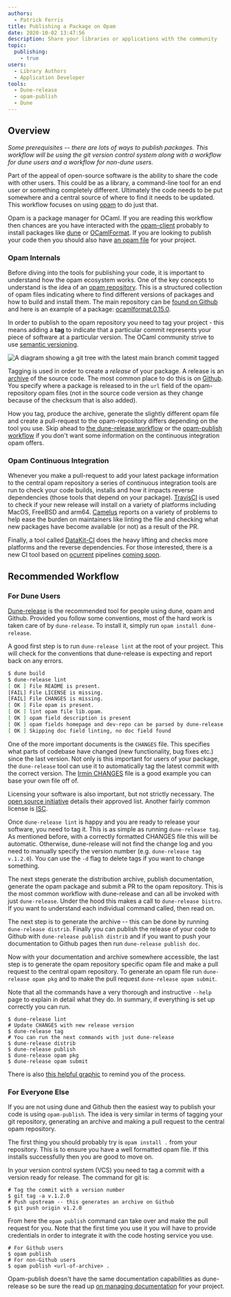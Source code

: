 ```yaml
---
authors:
  - Patrick Ferris
title: Publishing a Package on Opam
date: 2020-10-02 13:47:56
description: Share your libraries or applications with the community
topic: 
  publishing: 
    - true
users:
  - Library Authors
  - Application Developer
tools:
  - Dune-release
  - opam-publish
  - Dune
---
```


## Overview

*Some prerequisites -- there are lots of ways to publish packages. This workflow will be using the git version control system along with a workflow for dune users and a workflow for non-dune users.*

Part of the appeal of open-source software is the ability to share the code with other users. This could be as a library, a command-line tool for an end user or something completely different. Ultimately the code needs to be put somewhere and a central source of where to find it needs to be updated. This workflow focuses on using [opam](/pages/opam) to do just that. 

Opam is a package manager for OCaml. If you are reading this workflow then chances are you have interacted with the [opam-client](/pages/opam/opam-client) probably to install packages like [dune](/platform/dune) or [OCamlFormat](/platform/ocamlformat). If you are looking to publish your code then you should also have [an opam file](/workflows/starting-a-new-project#generating-an-opam-file) for your project.

### Opam Internals

Before diving into the tools for publishing your code, it is important to understand how the opam ecosystem works. One of the key concepts to understand is the idea of an [opam repository](/pages/opam/opam-client#repositories). This is a structured collection of opam files indicating where to find different versions of packages and how to build and install them. The main repository can be [found on Github](https://github.com/ocaml/opam-repository) and here is an example of a package: [ocamlformat.0.15.0](https://github.com/ocaml/opam-repository/blob/master/packages/ocamlformat/ocamlformat.0.15.0/opam).

In order to publish to the opam repository you need to tag your project - this means adding a **tag** to indicate that a particular commit represents your piece of software at a particular version. The OCaml community strive to use [semantic versioning](https://semver.org/).

![A diagram showing a git tree with the latest main branch commit tagged](/images/git-tag.png)

Tagging is used in order to create a *release* of your package. A release is an [archive](https://en.wikipedia.org/wiki/Tar_(computing)) of the source code. The most common place to do this is on [Github](https://github.blog/2013-07-02-release-your-software/). You specify where a package is released to in the `url` field of the opam-repository opam files (not in the source code version as they change because of the checksum that is also added).

How you tag, produce the archive, generate the slightly different opam file and create a pull-request to the opam-repository differs depending on the tool you use. Skip ahead to [the dune-release workflow](#for-dune-users) or the [opam-publish workflow](#for-everyone-else) if you don't want some information on the continuous integration opam offers.

### Opam Continuous Integration 

Whenever you make a pull-request to add your latest package information to the central opam repository a series of continuous integration tools are run to check your code builds, installs and how it impacts reverse dependencies (those tools that depend on your package). [TravisCI](https://travis-ci.com/) is used to check if your new release will install on a variety of platforms including MacOS, FreeBSD and arm64. [Camelus](https://github.com/ocaml-opam/Camelus) reports on a variety of problems to help ease the burden on maintainers like linting the file and checking what new packages have become available (or not) as a result of the PR. 

Finally, a tool called [DataKit-CI](https://github.com/moby/datakit/tree/master/ci) does the heavy lifting and checks more platforms and the reverse dependencies. For those interested, there is a new CI tool based on [ocurrent](https://github.com/ocurrent/ocurrent) pipelines [coming soon](https://www.youtube.com/watch?v=HjcCUZ9i-ug).

## Recommended Workflow

### For Dune Users 

[Dune-release](/platform/dune-release) is the recommended tool for people using dune, opam and Github. Provided you follow some conventions, most of the hard work is taken care of by `dune-release`. To install it, simply run `opam install dune-release`. 

A good first step is to run `dune-release lint` at the root of your project. This will check for the conventions that dune-release is expecting and report back on any errors. 

```sh non-deterministic=output,dir=examples/project
$ dune build
$ dune-release lint 
[ OK ] File README is present.
[FAIL] File LICENSE is missing.
[FAIL] File CHANGES is missing.
[ OK ] File opam is present.
[ OK ] lint opam file lib.opam.
[ OK ] opam field description is present
[ OK ] opam fields homepage and dev-repo can be parsed by dune-release
[ OK ] Skipping doc field linting, no doc field found
```

One of the more important documents is the `CHANGES` file. This specifies what parts of codebase have changed (new functionality, bug fixes etc.) since the last version. Not only is this important for users of your package, the `dune-release` tool can use it to automatically tag the latest commit with the correct version. The [Irmin CHANGES](https://github.com/mirage/irmin/blob/master/CHANGES.md#220-2020-06-26) file is a good example you can base your own file off of. 

Licensing your software is also important, but not strictly necessary. The [open source initiative](https://opensource.org/licenses) details their approved list. Another fairly common license is [ISC](https://en.wikipedia.org/wiki/ISC_license). 

Once `dune-release lint` is happy and you are ready to release your software, you need to tag it. This is as simple as running `dune-release tag`. As mentioned before, with a correctly formatted CHANGES file this will be automatic. Otherwise, dune-release will not find the change log and you need to manually specify the version number (e.g. `dune-release tag v.1.2.0`). You can use the `-d` flag to delete tags if you want to change something. 

The next steps generate the distribution archive, publish documentation, generate the opam package and submit a PR to the opam repository. This is the most common workflow with dune-release and can all be invoked with just `dune-release`. Under the hood this makes a call to `dune-release bistro`. If you want to understand each individual command called, then read on.

The next step is to generate the archive -- this can be done by running `dune-release distrib`. Finally you can publish the release of your code to Github with `dune-release publish distrib` and if you want to push your documentation to Github pages then run `dune-release publish doc`. 

Now with your documentation and archive somewhere accessible, the last step is to generate the opam repository specific opam file and make a pull request to the central opam repository. To generate an opam file run `dune-release opam pkg` and to make the pull request `dune-release opam submit`.  

Note that all the commands have a very thorough and instructive `--help` page to explain in detail what they do. In summary, if everything is set up correctly you can run. 

```
$ dune-release lint 
# Update CHANGES with new release version
$ dune-release tag 
# You can run the next commands with just dune-release
$ dune-release distrib
$ dune-release publish 
$ dune-release opam pkg 
$ dune-release opam submit 
```

There is also [this helpful graphic](/images/dune-release.png) to remind you of the process. 

### For Everyone Else 

If you are not using dune and Github then the easiest way to publish your code is using `opam-publish`. The idea is very similar in terms of tagging your git repository, generating an archive and making a pull request to the central opam repository. 

The first thing you should probably try is `opam install .` from your repository. This is to ensure you have a well formatted opam file. If this installs successfully then you are good to move on. 

In your version control system (VCS) you need to tag a commit with a version ready for release. The command for git is: 

```
# Tag the commit with a version number
$ git tag -a v.1.2.0 
# Push upstream -- this generates an archive on Github
$ git push origin v1.2.0
```

From here the `opam publish` command can take over and make the pull request for you. Note that the first time you use it you will have to provide credentials in order to integrate it with the code hosting service you use. 

```
# For Github users 
$ opam publish 
# For non-Github users 
$ opam publish <url-of-archive> .
```

Opam-publish doesn't have the same documentation capabilities as dune-release so be sure the read up [on managing documentation](/workflows/documenting-your-project) for your project. 

